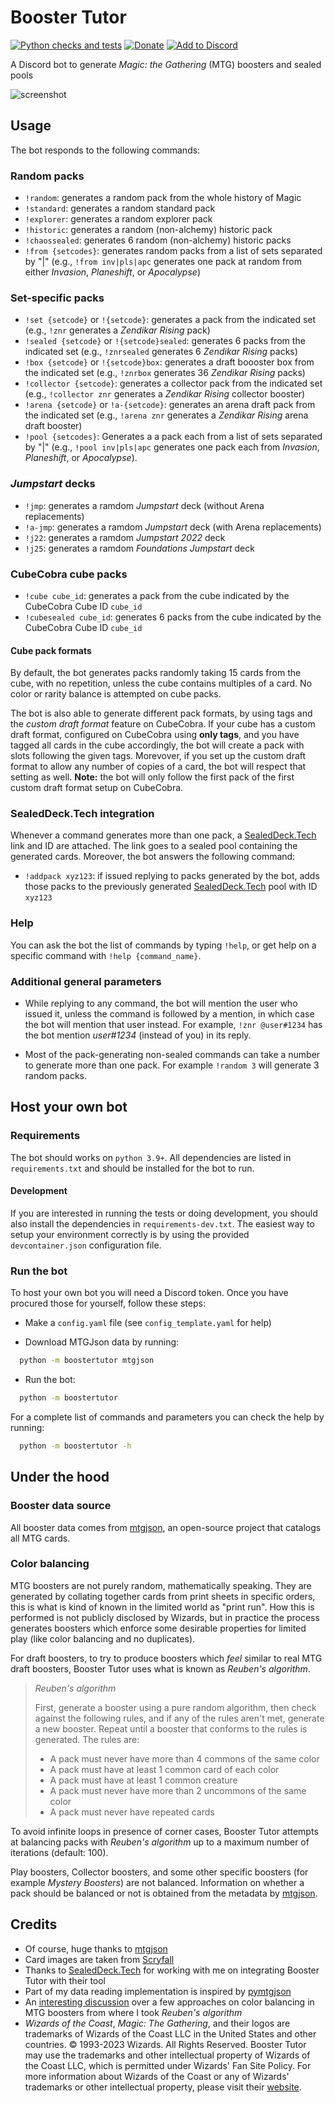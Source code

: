 # Booster Tutor

[![Python checks and tests](https://github.com/fverdoja/booster-tutor/actions/workflows/python.yml/badge.svg?branch=main)](https://github.com/fverdoja/booster-tutor/actions/workflows/python.yml)
[![Donate](https://img.shields.io/badge/Ko--fi-donate-13C3FF.svg?logo=kofi&logoColor=lightgray)](https://ko-fi.com/boostertutor)
[![Add to Discord](https://img.shields.io/badge/Discord-add%20bot-5865F2.svg?logo=discord&logoColor=lightgray)](https://discord.com/api/oauth2/authorize?client_id=790677464355045396&permissions=274878155840&scope=bot)

A Discord bot to generate *Magic: the Gathering* (MTG) boosters and sealed pools

![screenshot](screenshot.webp)

## Usage

The bot responds to the following commands:

### Random packs

* `!random`: generates a random pack from the whole history of Magic
* `!standard`: generates a random standard pack
* `!explorer`: generates a random explorer pack
* `!historic`: generates a random (non-alchemy) historic pack
* `!chaossealed`: generates 6 random (non-alchemy) historic packs
* `!from {setcodes}`: generates random packs from a list of sets separated by
  "|" (e.g., `!from inv|pls|apc` generates one pack at random from either
  *Invasion*, *Planeshift*, or *Apocalypse*)

### Set-specific packs

* `!set {setcode}` or `!{setcode}`: generates a pack from the indicated set
  (e.g., `!znr` generates a *Zendikar Rising* pack)
* `!sealed {setcode}` or `!{setcode}sealed`: generates 6 packs from the
  indicated set (e.g., `!znrsealed` generates 6 *Zendikar Rising* packs)
* `!box {setcode}` or `!{setcode}box`: generates a draft boooster box from the
  indicated set (e.g., `!znrbox` generates 36 *Zendikar Rising* packs)
* `!collector {setcode}`: generates a collector pack from the indicated set
  (e.g., `!collector znr` generates a *Zendikar Rising* collector booster)
* `!arena {setcode}` or `!a-{setcode}`: generates an arena draft pack from the
  indicated set (e.g., `!arena znr` generates a *Zendikar Rising* arena draft
  booster)
* `!pool {setcodes}`: Generates a a pack each from a list of sets separated by
  "|" (e.g., `!pool inv|pls|apc` generates one pack each from *Invasion*,
  *Planeshift*, or *Apocalypse*).

### *Jumpstart* decks

* `!jmp`: generates a ramdom *Jumpstart* deck (without Arena replacements)
* `!a-jmp`: generates a ramdom *Jumpstart* deck (with Arena replacements)
* `!j22`: generates a ramdom *Jumpstart 2022* deck
* `!j25`: generates a ramdom *Foundations Jumpstart* deck

### CubeCobra cube packs

* `!cube cube_id`: generates a pack from the cube indicated by the CubeCobra
  Cube ID `cube_id`
* `!cubesealed cube_id`: generates 6 packs from the cube indicated by the
  CubeCobra Cube ID `cube_id`

#### Cube pack formats

By default, the bot generates packs randomly taking 15 cards from the cube, with
no repetition, unless the cube contains multiples of a card. No color or rarity
balance is attempted on cube packs.

The bot is also able to generate different pack formats, by using tags and the
*custom draft format* feature on CubeCobra. If your cube has a custom draft
format, configured on CubeCobra using **only tags**, and you have tagged all
cards in the cube accordingly, the bot will create a pack with slots following
the given tags. Morevover, if you set up the custom draft format to allow any
number of copies of a card, the bot will respect that setting as well. **Note:**
the bot will only follow the first pack of the first custom draft format setup
on CubeCobra.

### SealedDeck.Tech integration

Whenever a command generates more than one pack, a
[SealedDeck.Tech](https://sealeddeck.tech) link and ID are attached. The link
goes to a sealed pool containing the generated cards. Moreover, the bot answers
the following command:

* `!addpack xyz123`: if issued replying to packs generated by the bot, adds
  those packs to the previously generated
  [SealedDeck.Tech](https://sealeddeck.tech) pool with ID `xyz123`

### Help

You can ask the bot the list of commands by typing `!help`, or get help on a
specific command with `!help {command_name}`.

### Additional general parameters

* While replying to any command, the bot will mention the user who issued it,
unless the command is followed by a mention, in which case the bot will mention
that user instead. For example, `!znr @user#1234` has the bot mention
*user#1234* (instead of you) in its reply.

* Most of the pack-generating non-sealed commands can take a number to generate
  more than one pack. For example `!random 3` will generate 3 random packs.

## Host your own bot

### Requirements

The bot should works on `python 3.9+`. All dependencies are listed in
`requirements.txt` and should be installed for the bot to run.

#### Development

If you are interested in running the tests or doing development, you should also
install the dependencies in `requirements-dev.txt`. The easiest way to setup
your environment correctly is by using the provided `devcontainer.json`
configuration file.

### Run the bot

To host your own bot you will need a Discord token. Once you have procured those
for yourself, follow these steps:

* Make a `config.yaml` file (see `config_template.yaml` for help)

* Download MTGJson data by running:

```bash
  python -m boostertutor mtgjson
```

* Run the bot:

```bash
  python -m boostertutor
```

For a complete list of commands and parameters you can check the help by
running:

```bash
  python -m boostertutor -h
```

## Under the hood

### Booster data source

All booster data comes from [mtgjson](https://mtgjson.com), an open-source
project that catalogs all MTG cards.

### Color balancing

MTG boosters are not purely random, mathematically speaking. They are generated
by collating together cards from print sheets in specific orders, this is what
is kind of known in the limited world as "print run". How this is performed is
not publicly disclosed by Wizards, but in practice the process generates
boosters which enforce some desirable properties for limited play (like color
balancing and no duplicates).

For draft boosters, to try to produce boosters which *feel* similar to real MTG
draft boosters, Booster Tutor uses what is known as *Reuben's algorithm*.

> *Reuben's algorithm*
>
> First, generate a booster using a pure random algorithm, then check against
> the following rules, and if any of the rules aren't met, generate a new
> booster. Repeat until a booster that conforms to the rules is generated. The
> rules are:
>
> * A pack must never have more than 4 commons of the same color
> * A pack must have at least 1 common card of each color
> * A pack must have at least 1 common creature
> * A pack must never have more than 2 uncommons of the same color
> * A pack must never have repeated cards

To avoid infinite loops in presence of corner cases, Booster Tutor attempts at
balancing packs with *Reuben's algorithm* up to a maximum number of iterations
(default: 100).

Play boosters, Collector boosters, and some other specific boosters (for example
*Mystery Boosters*) are not balanced. Information on whether a pack should be
balanced or not is obtained from the metadata by [mtgjson](https://mtgjson.com).

## Credits

* Of course, huge thanks to [mtgjson](https://mtgjson.com)
* Card images are taken from [Scryfall](https://scryfall.com)
* Thanks to [SealedDeck.Tech](https://sealeddeck.tech) for working with me on
  integrating Booster Tutor with their tool
* Part of my data reading implementation is inspired by
  [pymtgjson](https://pythonhosted.org/mtgjson)
* An [interesting
  discussion](https://gist.github.com/fenhl/8d163733ab92ed718d89975127aac152#simulated-collation)
  over a few approaches on color balancing in MTG boosters from where I took
  *Reuben's algorithm*
* *Wizards of the Coast*, *Magic: The Gathering*, and their logos are
  trademarks of Wizards of the Coast LLC in the United States and other
  countries. © 1993-2023 Wizards. All Rights Reserved. Booster Tutor may use
  the trademarks and other intellectual property of Wizards of the Coast LLC,
  which is permitted under Wizards' Fan Site Policy. For more information about
  Wizards of the Coast or any of Wizards' trademarks or other intellectual
  property, please visit their [website](https://company.wizards.com/).

